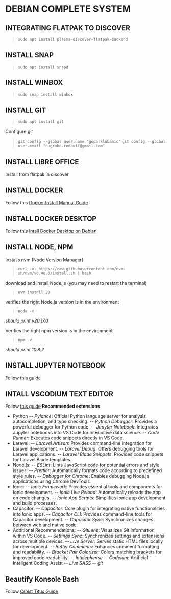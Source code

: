# DEBIAN COMPLETE SYSTEM

## INTEGRATING FLATPAK TO DISCOVER
>`sudo apt install plasma-discover-flatpak-backend`

## INSTALL SNAP
>`sudo apt install snapd`

## INSTALL WINBOX
>`sudo snap install winbox`
## INSTALL GIT
>`sudo apt install git`

Configure git
>`git config --global user.name "goparklubanic"`
> `git config --global user.email "nugroho.redbuff@gmail.com"`

## INSTALL LIBRE OFFICE
Install from flatpak in discover
## INSTALL DOCKER
Follow this [Docker Install Manual Guide](https://docs.docker.com/engine/install/debian/)

## INSTALL DOCKER DESKTOP
Follow this [Intall Docker Desktop on Debian](https://docs.docker.com/desktop/install/debian/)

## INSTALL NODE, NPM
Installs nvm (Node Version Manager)
>`curl -o- https://raw.githubusercontent.com/nvm-sh/nvm/v0.40.0/install.sh | bash`
>
 download and install Node.js (you may need to restart the terminal)
>`nvm install 20`
>
verifies the right Node.js version is in the environment
>`node -v` 
>
*should print v20.17.0*

Verifies the right npm version is in the environment
>`npm -v` 
>
*should print 10.8.2*

## INSTALL JUPYTER NOTEBOOK
Follow [this guide](https://www.linuxtuto.com/how-to-install-jupyter-notebook-on-debian-12/)

## INTALL VSCODIUM TEXT EDITOR
Follow [this guide](https://linuxcapable.com/install-vscodium-on-debian-linux/)
__Recommended extensions__
- Python
-- *Pylance*: Official Python language server for analysis, autocompletion, and type checking.
-- *Python Debugger*: Provides a powerful debugger for Python code.
-- *Jupyter Notebook*: Integrates Jupyter notebooks into VS Code for interactive data science.
-- *Code Runner*: Executes code snippets directly in VS Code.
- Laravel:
-- *Laravel Artisan*: Provides command-line integration for Laravel development.
-- *Laravel Debug*: Offers debugging tools for Laravel applications.
-- *Laravel Blade Snippets*: Provides code snippets for Laravel Blade templates.
- Node.js:
-- *ESLint*: Lints JavaScript code for potential errors and style issues.
-- *Prettier*: Automatically formats code according to predefined style rules.
-- *Debugger for Chrome*: Enables debugging Node.js applications using Chrome DevTools.
- Ionic:
-- *Ionic Framework*: Provides essential tools and components for Ionic development.
-- *Ionic Live Reload*: Automatically reloads the app on code changes.
-- *Ionic App Scripts*: Simplifies Ionic app development and build processes.
- Capacitor:
-- *Capacitor*: Core plugin for integrating native functionalities into Ionic apps.
-- *Capacitor CLI*: Provides command-line tools for Capacitor development.
-- *Capacitor Sync*: Synchronizes changes between web and native code.
- Additional Recommendations:
-- *GitLens*: Visualizes Git information within VS Code.
-- *Settings Sync*: Synchronizes settings and extensions across multiple devices.
-- *Live Server*: Serves static HTML files locally for development.
-- *Better Comments*: Enhances comment formatting and readability.
-- *Bracket Pair Colorizer*: Colors matching brackets for improved code readability.
-- *Intelephense*
-- *Codeium*: Artificial Inteligent Coding Assist
-- *Live SASS*
-- *git*

## Beautify Konsole Bash
Follow [Crhist Titus Guide](https://christitus.com/mybash/)